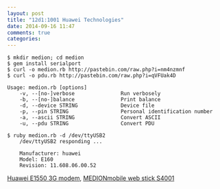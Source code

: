 ```yaml
---
layout: post
title: "12d1:1001 Huawei Technologies"
date: 2014-09-16 11:47
comments: true
categories: 
---
```

    $ mkdir medion; cd medion
    $ gem install serialport
    $ curl -o medion.rb http://pastebin.com/raw.php?i=nm4nzmnf
    $ curl -o pdu.rb http://pastebin.com/raw.php?i=qVFUak4D

    Usage: medion.rb [options]
        -v, --[no-]verbose               Run verbosely
        -b, --[no-]balance               Print balance
        -d, --device STRING              Device file
        -p, --pin STRING                 Personal identification number
        -a, --ascii STRING               Convert ASCII
        -u, --pdu STRING                 Convert PDU

    $ ruby medion.rb -d /dev/ttyUSB2 
        /dev/ttyUSB2 responding ...

        Manufacturer: huawei
        Model: E160
        Revision: 11.608.06.00.52

[Huawei E1550 3G modem][archlinux],
[MEDIONmobile web stick S4001][helber]

[helber]: http://www.helber.it/MEDIONmobile_web_stick_unter_U.websticks4001ubuntu.0.html
[archlinux]: https://wiki.archlinux.org/index.php/Huawei_E1550_3G_modem
